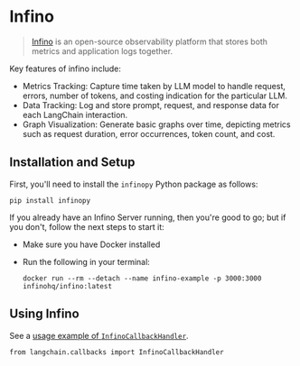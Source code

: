 Infino
======

> [Infino](https://github.com/infinohq/infino) is an open-source observability platform that stores both metrics and application logs together.

Key features of infino include:

*   Metrics Tracking: Capture time taken by LLM model to handle request, errors, number of tokens, and costing indication for the particular LLM.
*   Data Tracking: Log and store prompt, request, and response data for each LangChain interaction.
*   Graph Visualization: Generate basic graphs over time, depicting metrics such as request duration, error occurrences, token count, and cost.

Installation and Setup[](#installation-and-setup "Direct link to Installation and Setup")
------------------------------------------------------------------------------------------

First, you'll need to install the `infinopy` Python package as follows:

    pip install infinopy

If you already have an Infino Server running, then you're good to go; but if you don't, follow the next steps to start it:

*   Make sure you have Docker installed
*   Run the following in your terminal:
    
        docker run --rm --detach --name infino-example -p 3000:3000 infinohq/infino:latest
    

Using Infino[](#using-infino "Direct link to Using Infino")
------------------------------------------------------------

See a [usage example of `InfinoCallbackHandler`](/docs/modules/callbacks/integrations/infino.html).

    from langchain.callbacks import InfinoCallbackHandler